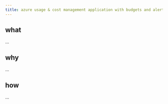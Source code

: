 ```yaml
---
title: azure usage & cost management application with budgets and alerts
---
```


## what
...

## why
...

## how
...